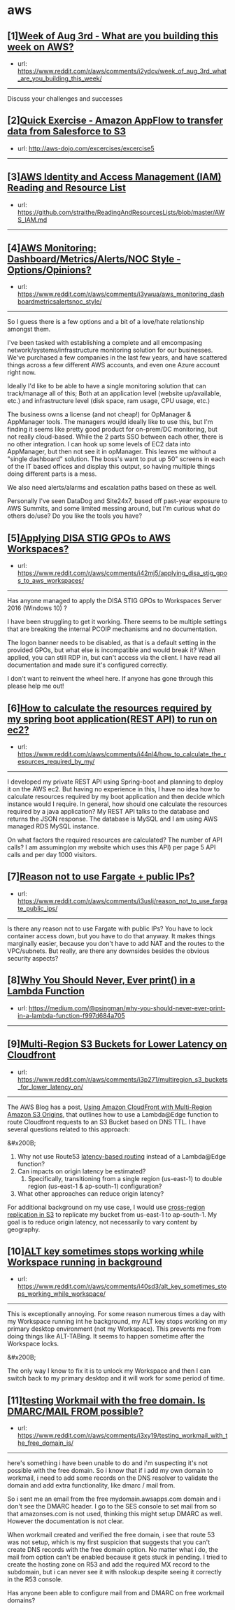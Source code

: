 # aws
## [1][Week of Aug 3rd - What are you building this week on AWS?](https://www.reddit.com/r/aws/comments/i2ydcv/week_of_aug_3rd_what_are_you_building_this_week/)
- url: https://www.reddit.com/r/aws/comments/i2ydcv/week_of_aug_3rd_what_are_you_building_this_week/
---
Discuss your challenges and successes
## [2][Quick Exercise - Amazon AppFlow to transfer data from Salesforce to S3](https://www.reddit.com/r/aws/comments/i40w3q/quick_exercise_amazon_appflow_to_transfer_data/)
- url: http://aws-dojo.com/excercises/excercise5
---

## [3][AWS Identity and Access Management (IAM) Reading and Resource List](https://www.reddit.com/r/aws/comments/i413i3/aws_identity_and_access_management_iam_reading/)
- url: https://github.com/straithe/ReadingAndResourcesLists/blob/master/AWS_IAM.md
---

## [4][AWS Monitoring: Dashboard/Metrics/Alerts/NOC Style - Options/Opinions?](https://www.reddit.com/r/aws/comments/i3ywua/aws_monitoring_dashboardmetricsalertsnoc_style/)
- url: https://www.reddit.com/r/aws/comments/i3ywua/aws_monitoring_dashboardmetricsalertsnoc_style/
---
So I guess there is a few options and a bit of a love/hate relationship amongst them.

I've been tasked with establishing a complete and all emcompasing network/systems/infrastructure monitoring solution for our businesses. We've purchased a few companies in the last few years, and have scattered things across a few different AWS accounts, and even one Azure account right now. 

Ideally I'd like to be able to have a single monitoring solution that can track/manage all of this; Both at an application level (website up/available, etc.) and infrastructure level (disk space, ram usage, CPU usage, etc.) 

The business owns a license (and not cheap!) for OpManager &amp; AppManager tools. The managers woujld ideally like to use this, but I'm finding it seems like pretty good product for on-prem/DC monitoring, but not really cloud-based. While the 2 parts SSO between each other, there is no other integration. I can hook up some levels of EC2 data into AppManager, but then not see it in opManager. This leaves me without a "single dashboard" solution. The boss's want to put up 50" screens in each of the IT based offices and display this output, so having multiple things doing different parts is a mess. 

We also need alerts/alarms and escalation paths based on these as well.

Personally I've seen DataDog and Site24x7, based off past-year exposure to AWS Summits, and some limited messing around, but I'm curious what do others do/use? Do you like the tools you have?
## [5][Applying DISA STIG GPOs to AWS Workspaces?](https://www.reddit.com/r/aws/comments/i42mj5/applying_disa_stig_gpos_to_aws_workspaces/)
- url: https://www.reddit.com/r/aws/comments/i42mj5/applying_disa_stig_gpos_to_aws_workspaces/
---
Has anyone managed to apply the DISA STIG GPOs to Workspaces Server 2016 (Windows 10) ?

I have been struggling to get it working. There seems to be multiple settings that are breaking the internal PCOIP mechanisms and no documentation. 

The logon banner needs to be disabled, as that is a default setting in the provided GPOs, but what else is incompatible and would break it? When applied, you can still RDP in, but can't access via the client. I have read all documentation and made sure it's configured correctly.

I don't want to reinvent the wheel here. If anyone has gone through this please help me out!
## [6][How to calculate the resources required by my spring boot application(REST API) to run on ec2?](https://www.reddit.com/r/aws/comments/i44nl4/how_to_calculate_the_resources_required_by_my/)
- url: https://www.reddit.com/r/aws/comments/i44nl4/how_to_calculate_the_resources_required_by_my/
---
I developed my private REST API using Spring-boot and planning to deploy it on the AWS ec2. But having no experience in this, I have no idea how to calculate resources required by my boot application and then decide which instance would I require. In general, how should one calculate the resources required by a java application? My REST API talks to the database and returns the JSON response. The database is MySQL and I am using AWS managed RDS MySQL instance.

On what factors the required resources are calculated? The number of API calls? I am assuming(on my website which uses this API) per page 5 API calls and per day 1000 visitors.
## [7][Reason not to use Fargate + public IPs?](https://www.reddit.com/r/aws/comments/i3uslj/reason_not_to_use_fargate_public_ips/)
- url: https://www.reddit.com/r/aws/comments/i3uslj/reason_not_to_use_fargate_public_ips/
---
Is there any reason not to use Fargate with public IPs? You have to lock container access down, but you have to do that anyway. It makes things marginally easier, because you don't have to add NAT and the routes to the VPC/subnets. But really, are there any downsides besides the obvious security aspects?
## [8][Why You Should Never, Ever print() in a Lambda Function](https://www.reddit.com/r/aws/comments/i3h6rn/why_you_should_never_ever_print_in_a_lambda/)
- url: https://medium.com/@psingman/why-you-should-never-ever-print-in-a-lambda-function-f997d684a705
---

## [9][Multi-Region S3 Buckets for Lower Latency on Cloudfront](https://www.reddit.com/r/aws/comments/i3p271/multiregion_s3_buckets_for_lower_latency_on/)
- url: https://www.reddit.com/r/aws/comments/i3p271/multiregion_s3_buckets_for_lower_latency_on/
---
The AWS Blog has a post, [Using Amazon CloudFront with Multi-Region Amazon S3 Origins](https://aws.amazon.com/blogs/apn/using-amazon-cloudfront-with-multi-region-amazon-s3-origins/), that outlines how to use a Lambda@Edge function to route Cloudfront requests to an S3 Bucket based on DNS TTL. I have several questions related to this approach:

&amp;#x200B;

1. Why not use Route53 [latency-based routing](https://docs.aws.amazon.com/Route53/latest/DeveloperGuide/routing-policy.html#routing-policy-latency) instead of a Lambda@Edge function?
2. Can impacts on origin latency be estimated?
   1. Specifically, transitioning from a single region (us-east-1) to double region (us-east-1 &amp; ap-south-1) configuration?
3. What other approaches can reduce origin latency?

For additional background on my use case, I would use [cross-region replication in S3](https://aws.amazon.com/blogs/aws/new-cross-region-replication-for-amazon-s3/) to replicate my bucket from us-east-1 to ap-south-1. My goal is to reduce origin latency, not necessarily to vary content by geography.
## [10][ALT key sometimes stops working while Workspace running in background](https://www.reddit.com/r/aws/comments/i40sd3/alt_key_sometimes_stops_working_while_workspace/)
- url: https://www.reddit.com/r/aws/comments/i40sd3/alt_key_sometimes_stops_working_while_workspace/
---
This is exceptionally annoying.  For some reason numerous times a day with my Workspace running int he background, my ALT key stops working on my primary desktop environment (not my Workspace).  This prevents me from doing things like ALT-TABing.  It seems to happen sometime after the Workspace locks.

&amp;#x200B;

The only way I know to fix it is to unlock my Workspace and then I can switch back to my primary desktop and it will work for some period of time.
## [11][testing Workmail with the free domain. Is DMARC/MAIL FROM possible?](https://www.reddit.com/r/aws/comments/i3xy19/testing_workmail_with_the_free_domain_is/)
- url: https://www.reddit.com/r/aws/comments/i3xy19/testing_workmail_with_the_free_domain_is/
---
here's something i have been unable to do and i'm suspecting it's not possible with the free domain. So i know that if i add my own domain to workmail, i need to add some records on the DNS resolver to validate the domain and add extra functionality, like dmarc / mail from.

So i sent me an email from the free mydomain.awsapps.com domain and i don't see the DMARC header. I go to the SES console to set mail from so that amazonses.com is not used, thinking this might setup DMARC as well. However the documentation is not clear.

When workmail created and verified the free domain, i see that route 53 was not setup, which is my first suspicion that suggests that you can't create DNS records with the free domain option. No matter what i do, the mail from option can't be enabled because it gets stuck in pending. I tried to create the hosting zone on R53 and add the required MX record to the subdomain, but i can never see  it with nslookup despite seeing it correctly in the R53 console.

Has anyone been able to configure mail from and DMARC on free workmail domains?
